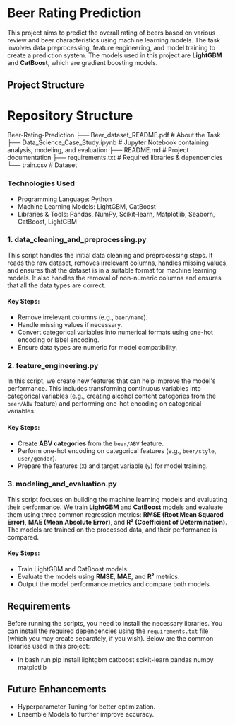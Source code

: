 # Beer Rating Prediction

This project aims to predict the overall rating of beers based on various review and beer characteristics using machine learning models. The task involves data preprocessing, feature engineering, and model training to create a prediction system. The models used in this project are **LightGBM** and **CatBoost**, which are gradient boosting models.

## Project Structure

# Repository Structure
Beer-Rating-Prediction
├── Beer_dataset_README.pdf  # About the Task
├── Data_Science_Case_Study.ipynb  # Jupyter Notebook containing analysis, modeling, and evaluation
├── README.md  # Project documentation
├── requirements.txt  # Required libraries & dependencies
└── train.csv  # Dataset

### Technologies Used

- Programming Language: Python
- Machine Learning Models: LightGBM, CatBoost
- Libraries & Tools: Pandas, NumPy, Scikit-learn, Matplotlib, Seaborn, CatBoost, LightGBM

### **1. data_cleaning_and_preprocessing.py**

This script handles the initial data cleaning and preprocessing steps. It reads the raw dataset, removes irrelevant columns, handles missing values, and ensures that the dataset is in a suitable format for machine learning models. It also handles the removal of non-numeric columns and ensures that all the data types are correct.

#### Key Steps:

- Remove irrelevant columns (e.g., `beer/name`).
- Handle missing values if necessary.
- Convert categorical variables into numerical formats using one-hot encoding or label encoding.
- Ensure data types are numeric for model compatibility.

### **2. feature_engineering.py**

In this script, we create new features that can help improve the model's performance. This includes transforming continuous variables into categorical variables (e.g., creating alcohol content categories from the `beer/ABV` feature) and performing one-hot encoding on categorical variables.

#### Key Steps:

- Create **ABV categories** from the `beer/ABV` feature.
- Perform one-hot encoding on categorical features (e.g., `beer/style`, `user/gender`).
- Prepare the features (`X`) and target variable (`y`) for model training.

### **3. modeling_and_evaluation.py**

This script focuses on building the machine learning models and evaluating their performance. We train **LightGBM** and **CatBoost** models and evaluate them using three common regression metrics: **RMSE (Root Mean Squared Error)**, **MAE (Mean Absolute Error)**, and **R² (Coefficient of Determination)**. The models are trained on the processed data, and their performance is compared.

#### Key Steps:

- Train LightGBM and CatBoost models.
- Evaluate the models using **RMSE**, **MAE**, and **R²** metrics.
- Output the model performance metrics and compare both models.

## Requirements

Before running the scripts, you need to install the necessary libraries. You can install the required dependencies using the `requirements.txt` file (which you may create separately, if you wish). Below are the common libraries used in this project:

- In bash run
  pip install lightgbm catboost scikit-learn pandas numpy matplotlib

## Future Enhancements

- Hyperparameter Tuning for better optimization.
- Ensemble Models to further improve accuracy.
